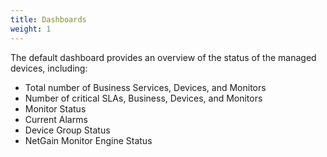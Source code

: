 ```yaml
---
title: Dashboards
weight: 1
---
```


The default dashboard provides an overview of the status of the managed devices, including:
* Total number of Business Services, Devices, and Monitors
* Number of critical SLAs, Business, Devices, and Monitors
* Monitor Status
* Current Alarms
* Device Group Status
* NetGain Monitor Engine Status


